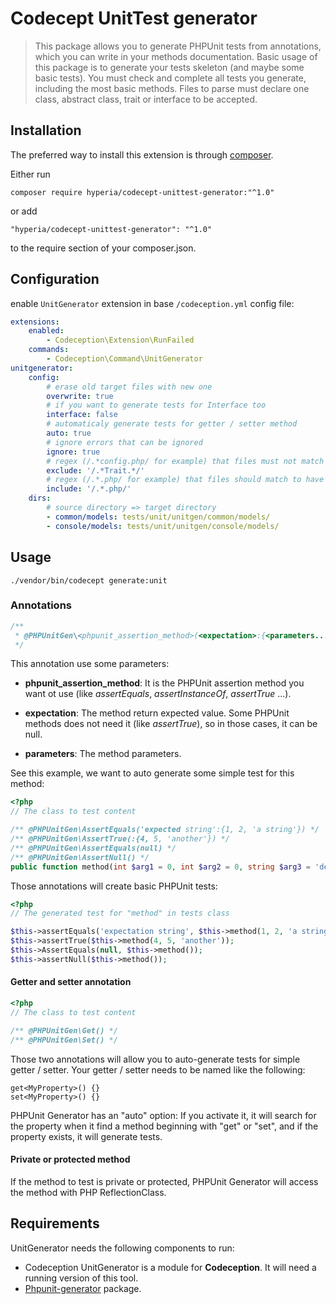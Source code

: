 # Codecept UnitTest generator

> This package allows you to generate PHPUnit tests from annotations, which you can write in your methods documentation.
> Basic usage of this package is to generate your tests skeleton (and maybe some basic tests).
> You must check and complete all tests you generate, including the most basic methods.
> Files to parse must declare one class, abstract class, trait or interface to be accepted.

## Installation

The preferred way to install this extension is through [composer](http://getcomposer.org/download/).

Either run

```shell
composer require hyperia/codecept-unittest-generator:"^1.0"
```

or add

```
"hyperia/codecept-unittest-generator": "^1.0"
```

to the require section of your composer.json.

## Configuration

enable `UnitGenerator` extension in base `/codeception.yml` config file:

```yaml
extensions:
    enabled:
        - Codeception\Extension\RunFailed
    commands:
        - Codeception\Command\UnitGenerator
unitgenerator:
    config: 
        # erase old target files with new one
        overwrite: true 
        # if you want to generate tests for Interface too
        interface: false
        # automaticaly generate tests for getter / setter method
        auto: true
        # ignore errors that can be ignored
        ignore: true
        # regex (/.*config.php/ for example) that files must not match to have a tests generation
        exclude: '/.*Trait.*/'
        # regex (/.*.php/ for example) that files should match to have a tests generation
        include: '/.*.php/'
    dirs:
        # source directory => target directory
        - common/models: tests/unit/unitgen/common/models/
        - console/models: tests/unit/unitgen/console/models/
```

## Usage 

`./vendor/bin/codecept generate:unit`

### Annotations

```php
/**
 * @PHPUnitGen\<phpunit_assertion_method>(<expectation>:{<parameters...>}) 
 */
```

This annotation use some parameters:

* __phpunit_assertion_method__: It is the PHPUnit assertion method
you want ot use (like _assertEquals_, _assertInstanceOf_, _assertTrue_ ...).

* __expectation__: The method return expected value. Some PHPUnit methods
does not need it (like _assertTrue_), so in those cases, it can be null.

* __parameters__: The method parameters.

See this example, we want to auto generate some simple test for this method:

```php
<?php
// The class to test content

/** @PHPUnitGen\AssertEquals('expected string':{1, 2, 'a string'}) */
/** @PHPUnitGen\AssertTrue(:{4, 5, 'another'}) */
/** @PHPUnitGen\AssertEquals(null) */
/** @PHPUnitGen\AssertNull() */
public function method(int $arg1 = 0, int $arg2 = 0, string $arg3 = 'default') {}
```

Those annotations will create basic PHPUnit tests:

```php
<?php
// The generated test for "method" in tests class

$this->assertEquals('expectation string', $this->method(1, 2, 'a string'));
$this->assertTrue($this->method(4, 5, 'another'));
$this->AssertEquals(null, $this->method());
$this->assertNull($this->method());
```

#### Getter and setter annotation

```php
<?php
// The class to test content

/** @PHPUnitGen\Get() */
/** @PHPUnitGen\Set() */
```

Those two annotations will allow you to auto-generate tests for simple getter / setter.
Your getter / setter needs to be named like the following:

```
get<MyProperty>() {}
set<MyProperty>() {}
```

PHPUnit Generator has an "auto" option: If you activate it, 
it will search for the property when it find a method beginning 
with "get" or "set", and if the property exists, it will generate tests.

#### Private or protected method

If the method to test is private or protected, PHPUnit Generator will access the method with PHP ReflectionClass.


## Requirements

UnitGenerator needs the following components to run:

- Codeception UnitGenerator is a module for **Codeception**. It will need a running version of this tool.
- [Phpunit-generator](https://github.com/paul-thebaud/phpunit-generator) package.

